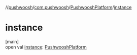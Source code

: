 //[pushwoosh](../../../index.md)/[com.pushwoosh](../index.md)/[PushwooshPlatform](index.md)/[instance](instance.md)

# instance

[main]\
open val [instance](instance.md): [PushwooshPlatform](index.md)
